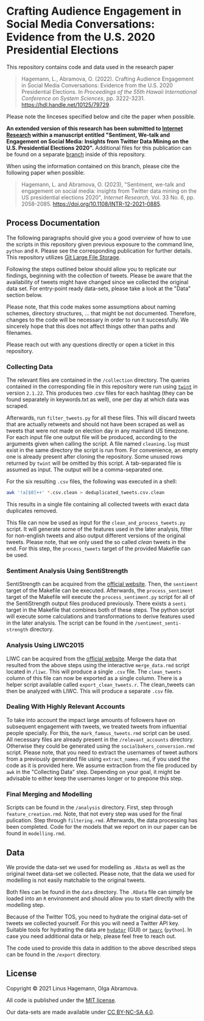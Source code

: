 # Crafting Audience Engagement in Social Media Conversations: Evidence from the U.S. 2020 Presidential Elections

This repository contains code and data used in the research paper


>Hagemann, L., Abramova, O. (2022). Crafting Audience Engagement in Social Media Conversations: Evidence from the U.S. 2020 Presidential Elections. In *Proceedings of the 55th Hawaii International Conference on System Sciences*, pp. 3222-3231. https://hdl.handle.net/10125/79729.

Please note the linceses specified below and cite the paper when possible.

**An extended version of this research has been submitted to [Internet Research](https://www.emeraldgrouppublishing.com/journal/intr) within a manuscript entitled "Sentiment, We-talk and Engagement on Social Media: Insights from Twitter Data Mining on the U.S. Presidential Elections 2020".** Additional files for this publication can be found on a separate [branch](https://github.com/linusha/twitter-sentiment-2020-election/tree/internet-research) inside of this repository.

When using the information contained on this branch, please cite the following paper when possible:

>  Hagemann, L. and Abramova, O. (2023), "Sentiment, we-talk and engagement on social media: insights from Twitter data mining on the US presidential elections 2020", *Internet Research*, Vol. 33 No. 6, pp. 2058-2085. https://doi.org/10.1108/INTR-12-2021-0885.


## Process Documentation

The following paragraphs should give you a good overview of how to use the scripts in this repository given previous exposure to the command line, `python` and `R`. Please see the corresponding publication for further details. This repository utilizes [Git Large File Storage](https://git-lfs.github.com/).

Following the steps outlined below should allow you to replicate our findings, beginning with the collection of tweets.
Please be aware that the availability of tweets might have changed since we collected the original data set.
For entry-point ready data-sets, please take a look at the "Data" section below.

Please note, that this code makes some assumptions about naming schemes, directory structures, ... that might be not documented.
Therefore, changes to the code will be necessary in order to run it successfully. We sincerely hope that this does not affect things other than paths and filenames.

Please reach out with any questions directly or open a ticket in this repository.

### Collecting Data

The relevant files are contained in the `/collection` directory.
The queries contained in the corresponding file in this repository were run using [`twint`](https://pypi.org/project/twint/) in version `2.1.22`.
This produces two .csv files for each hashtag (they can be found separately in keywords.txt as well), one per day at which data was scraped.

Afterwards, run `filter_tweets.py` for all these files. This will discard tweets that are actually retweets and should not have been scraped as well as tweets that were not made on election day in any mainland US timezone. For each input file one output file will be produced, according to the arguments given when calling the script. A file named `cleaning.log` must exist in the same directory the script is run from. For convenience, an empty one is already present after cloning the repository.
Some unused rows returned by `twint` will be omitted by this script. A tab-separated file is assumed as input. The output will be a comma-separated one.

For the six resulting `.csv` files, the following was executed in a shell:

```sh
awk '!a[$0]++' *.csv.clean > deduplicated_tweets.csv.clean
```

This results in a single file containing all collected tweets with exact data duplicates removed.

This file can now be used as input for the `clean_and_process_tweets.py` script. It will generate some of the features used in the later analysis, filter for non-english tweets and also output different versions of the original tweets. Please note, that we only used the so called *clean* tweets in the end.
For this step, the `process_tweets` target of the provided Makefile can be used.

### Sentiment Analysis Using SentiStrength

SentiStrength can be acquired from the [official website](http://sentistrength.wlv.ac.uk/). Then, the `sentiment` target of the Makefile can be executed.
Afterwards, the `process_sentiment` target of the Makefile will execute the `process_sentiment.py` script for all of the SentiStrength output files produced previously. There exists a `senti` target in the Makefile that combines both of these steps. The python script will execute some calculations and transformations to derive features used in the later analysis. The script can be found in the `/sentiment_senti-strength` directory.

### Analysis Using LIWC2015

LIWC can be acquired from the [official website](http://liwc.wpengine.com/).
Merge the data that resulted from the above steps using the interactive `merge_data.rmd` script located in `/liwc`. This will produce a single `.csv` file. The `clean_tweets` column of this file can now be exported as a single column. There is a helper script available called `export_clean_tweets.r`.
The clean_tweets can then be analyzed with LIWC. This will produce a separate `.csv` file.

### Dealing With Highly Relevant Accounts

To take into account the impact large amounts of followers have on subsequent engagement with tweets, we treated tweets from influential people specially.
For this, the `mark_famous_tweets.rmd` script can be used. All necessary files are already present in the `/relevant_accounts` directory. Otherwise they could be generated using the `socialbakers_conversion.rmd` script. Please note, that you need to extract the usernames of tweet authors from a previously generated file using `extract_names.rmd`, if you used the code as it is provided here. We assume extraction from the file produced by `awk` in the "Collecting Data" step.
Depending on your goal, it might be advisable to either keep the usernames longer or to prepone this step.

### Final Merging and Modelling

Scripts can be found in the `/analysis` directory. First, step through `feature_creation.rmd`.
Note, that not every step was used for the final pulication.
Step through `filtering.rmd`. Afterwards, the data processing has been completed.
Code for the models that we report on in our paper can be found in `modelling.rmd`.

## Data

We provide the data-set we used for modelling as `.RData` as well as the original tweet data-set we collected.
Please note, that the data we used for modelling is not easily matchable to the original tweets.

Both files can be found in the `data` directory. The `.RData` file can simply be loaded into an `R` environment and should allow you to start directly with the modelling step.

Because of the Twitter TOS, you need to hydrate the original data-set of tweets we collected yourself. For this you will need a Twitter API key. Suitable tools for hydrating the data are [`hydator`](https://github.com/DocNow/hydrator) (GUI) or [`twarc`](https://github.com/DocNow/twarc) (`python`).
In case you need additional data or help, please feel free to reach out.

The code used to provide this data in addition to the above described steps can be found in the `/export` directory.

## License

Copyright © 2021 Linus Hagemann, Olga Abramova.

All code is published under the [MIT license](https://mit-license.org/).

Our data-sets are made available under [CC BY-NC-SA 4.0](https://creativecommons.org/licenses/by-nc-sa/4.0/).
